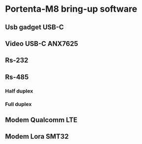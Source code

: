 # Portenta-M8 bring-up software

## Usb gadget USB-C

## Video USB-C ANX7625

## Rs-232

## Rs-485

### Half duplex

### Full duplex

## Modem Qualcomm LTE

## Modem Lora SMT32
